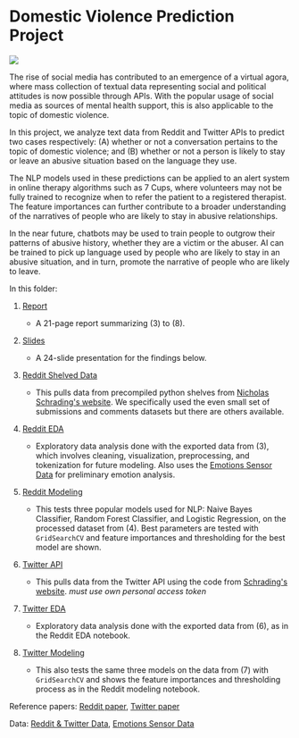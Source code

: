 # Domestic Violence Prediction Project

![](https://dedwardslaw.com/wp-content/uploads/Domestic-Violence-and-Children.jpg)

The rise of social media has contributed to an emergence of a virtual agora, where mass collection of textual data representing social and political attitudes is now possible through APIs. With the popular usage of social media as sources of mental health support, this is also applicable to the topic of domestic violence. 

In this project, we analyze text data from Reddit and Twitter APIs to predict two cases respectively: (A) whether or not a conversation pertains to the topic of domestic violence; and (B) whether or not a person is likely to stay or leave an abusive situation based on the language they use. 

The NLP models used in these predictions can be applied to an alert system in online therapy algorithms such as 7 Cups, where volunteers may not be fully trained to recognize when to refer the patient to a registered therapist. The feature importances can further contribute to a broader understanding of the narratives of people who are likely to stay in abusive relationships. 

In the near future, chatbots may be used to train people to outgrow their patterns of abusive history, whether they are a victim or the abuser. AI can be trained to pick up language used by people who are likely to stay in an abusive situation, and in turn, promote the narrative of people who are likely to leave.


In this folder:

1. [Report](https://github.com/eliepark/Domestic_Violence_Prediction/blob/main/Report.pdf)
	
	- A 21-page report summarizing (3) to (8).

2. [Slides](https://github.com/eliepark/Domestic_Violence_Prediction/blob/main/Slides.key)
	
	- A 24-slide presentation for the findings below.

3. [Reddit Shelved Data](https://github.com/eliepark/Domestic_Violence_Prediction/blob/main/Reddit_Shelved_Data.ipynb)

	- This pulls data from precompiled python shelves from [Nicholas Schrading's website](http://www.nicschrading.com/data/). We specifically used the even small set of submissions and comments datasets but there are others available. 

4. [Reddit EDA](https://github.com/eliepark/Domestic_Violence_Prediction/blob/main/Reddit_EDA.ipynb)

	- Exploratory data analysis done with the exported data from (3), which involves cleaning, visualization, preprocessing, and tokenization for future modeling. Also uses the [Emotions Sensor Data](https://www.kaggle.com/datasets/iwilldoit/emotions-sensor-data-set) for preliminary emotion analysis. 

5. [Reddit Modeling](https://github.com/eliepark/Domestic_Violence_Prediction/blob/main/Reddit_Modeling.ipynb)
	
	- This tests three popular models used for NLP: Naive Bayes Classifier, Random Forest Classifier, and Logistic Regression, on the processed dataset from (4). Best parameters are tested with `GridSearchCV` and feature importances and thresholding for the best model are shown. 
	
6. [Twitter API](https://github.com/eliepark/Domestic_Violence_Prediction/blob/main/Twitter_API.ipynb)
	
	- This pulls data from the Twitter API using the code from [Schrading's website](http://www.nicschrading.com/data/).  *must use own personal access token*

7. [Twitter EDA](https://github.com/eliepark/Domestic_Violence_Prediction/blob/main/Twitter_EDA.ipynb)
	
	- Exploratory data analysis done with the exported data from (6), as in the Reddit EDA notebook.

8. [Twitter Modeling](https://github.com/eliepark/Domestic_Violence_Prediction/blob/main/Twitter_Modeling.ipynb)
	
	- This also tests the same three models on the data from (7) with `GridSearchCV` and shows the feature importances and thresholding process as in the Reddit modeling notebook. 




Reference papers: [Reddit paper](https://aclanthology.org/D15-1309.pdf), [Twitter paper](https://aclanthology.org/N15-1139.pdf)

Data: [Reddit & Twitter Data](http://www.nicschrading.com/data/), [Emotions Sensor Data](https://www.kaggle.com/datasets/iwilldoit/emotions-sensor-data-set)